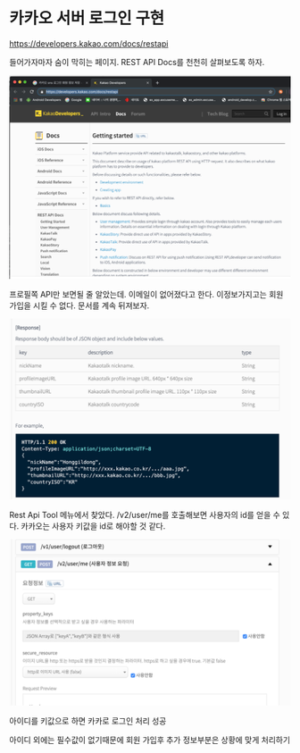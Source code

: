 # 카카오 서버 로그인 구현

https://developers.kakao.com/docs/restapi

들어가자마자 숨이 막히는 페이지. REST API Docs를 천천히 살펴보도록 하자.

<img src = "../images/kakao_login/1.png" width=900px>



프로필쪽 API만 보면될 줄 알았는데. 이메일이 없어졌다고 한다. 이정보가지고는 회원 가입을 시킬 수 없다. 문서를 계속 뒤져보자.

<img src = "../images/kakao_login/2.png" width=900px>



Rest Api Tool 메뉴에서 찾았다. /v2/user/me를 호출해보면 사용자의 id를 얻을 수 있다. 카카오는 사용자 키값을 id로 해야할 것 같다.



<img src = "../images/kakao_login/3.png" width=900px>



아이디를 키값으로 하면 카카로 로그인 처리 성공

아이디 외에는 필수값이 없기때문에 회원 가입후 추가 정보부분은 상황에 맞게 처리하기